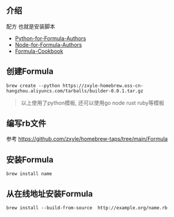 
## 介绍
配方 也就是安装脚本

- [Python-for-Formula-Authors](https://docs.brew.sh/Python-for-Formula-Authors)
- [Node-for-Formula-Authors](https://github.com/Homebrew/brew/blob/master/docs/Node-for-Formula-Authors.md)
- [Formula-Cookbook](https://docs.brew.sh/Formula-Cookbook)

## 创建Formula
```
brew create --python https://zxyle-homebrew.oss-cn-hangzhou.aliyuncs.com/tarballs/builder-0.0.1.tar.gz
```
> 以上使用了python模板, 还可以使用go node rust ruby等模板


## 编写rb文件
参考 https://github.com/zxyle/homebrew-taps/tree/main/Formula


## 安装Formula
```
brew install name
```

## 从在线地址安装Formula
```
brew install --build-from-source  http://example.org/name.rb
```

